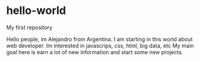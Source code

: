 # hello-world
My first repository

Hello people, im Alejandro from Argentina. I am starting in this world about web developer. 
Im interested in javascrips, css, html, big data, etc
My main goal here is earn a lot of new information and start some new projects. 

